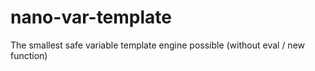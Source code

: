# nano-var-template
The smallest safe variable template engine possible (without eval / new function)
